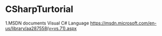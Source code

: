# CSharpTurtorial

1.MSDN documents
Visual C# Language
https://msdn.microsoft.com/en-us/library/aa287558(v=vs.71).aspx
